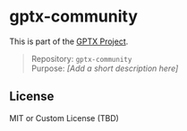 # gptx-community

This is part of the [GPTX Project](https://gptexchange.info).

> Repository: `gptx-community`  
> Purpose: _[Add a short description here]_

## License

MIT or Custom License (TBD)

